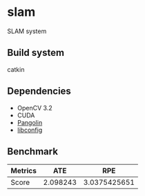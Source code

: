 # slam
SLAM system

## Build system
catkin

## Dependencies 
* OpenCV 3.2
* CUDA
* [Pangolin](https://github.com/stevenlovegrove/Pangolin)
* [libconfig](https://github.com/hyperrealm/libconfig.git)

## Benchmark
Metrics | ATE | RPE |
--- | --- | --- |
Score | 2.098243 | 3.0375425651 |
